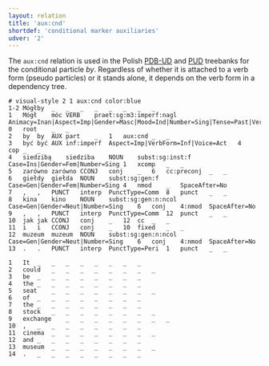 ```yaml
---
layout: relation
title: 'aux:cnd'
shortdef: 'conditional marker auxiliaries'
udver: '2'
---
```


The `aux:cnd` relation is used in the Polish [PDB-UD](http://universaldependencies.org/treebanks/pl_pdb/index.html) and [PUD](http://universaldependencies.org/treebanks/pl_pud/index.html) treebanks for the conditional particle _by_. Regardless of whether it is attached to a verb form (pseudo particles) or it stands alone, it depends on the verb form in a dependency tree.

~~~ conllu
# visual-style 2 1 aux:cnd color:blue
1-2	Mógłby	_	_	_	_	_	_	_	_
1	Mógł	móc	VERB	praet:sg:m3:imperf:nagl	Animacy=Inan|Aspect=Imp|Gender=Masc|Mood=Ind|Number=Sing|Tense=Past|VerbForm=Fin|Voice=Act	0	root	_	_
2	by	by	AUX	part	_	1	aux:cnd	_	_
3	być	być	AUX	inf:imperf	Aspect=Imp|VerbForm=Inf|Voice=Act	4	cop	_	_
4	siedzibą	siedziba	NOUN	subst:sg:inst:f	Case=Ins|Gender=Fem|Number=Sing	1	xcomp	_	_
5	zarówno	zarówno	CCONJ	conj	_	6	cc:preconj	_	_
6	giełdy	giełda	NOUN	subst:sg:gen:f	Case=Gen|Gender=Fem|Number=Sing	4	nmod	_	SpaceAfter=No
7	,	,	PUNCT	interp	PunctType=Comm	8	punct	_	_
8	kina	kino	NOUN	subst:sg:gen:n:ncol	Case=Gen|Gender=Neut|Number=Sing	6	conj	4:nmod	SpaceAfter=No
9	,	,	PUNCT	interp	PunctType=Comm	12	punct	_	_
10	jak	jak	CCONJ	conj	_	12	cc	_	_
11	i	i	CCONJ	conj	_	10	fixed	_	_
12	muzeum	muzeum	NOUN	subst:sg:gen:n:ncol	Case=Gen|Gender=Neut|Number=Sing	6	conj	4:nmod	SpaceAfter=No
13	.	.	PUNCT	interp	PunctType=Peri	1	punct	_	_
~~~

~~~ conllu
1	It	_	_	_	_	_	_	_	_
2	could	_	_	_	_	_	_	_	_
3	be	_	_	_	_	_	_	_	_
4	the	_	_	_	_	_	_	_	_
5	seat	_	_	_	_	_	_	_	_
6	of	_	_	_	_	_	_	_	_
7	the	_	_	_	_	_	_	_	_
8	stock	_	_	_	_	_	_	_	_
9	exchange	_	_	_	_	_	_	_	_
10	,	_	_	_	_	_	_	_	_
11	cinema	_	_	_	_	_	_	_	_
12	and	_	_	_	_	_	_	_	_
13	museum	_	_	_	_	_	_	_	_
14	.	_	_	_	_	_	_	_	_
~~~
<!-- Interlanguage links updated So kvě 14 19:03:05 CEST 2022 -->
